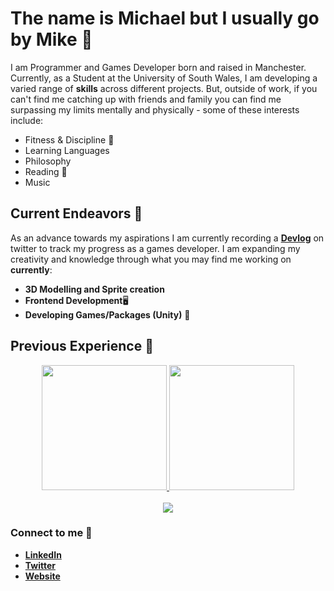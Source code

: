 # The name is Michael but I usually go by Mike 🤝

I am Programmer and Games Developer born and raised in Manchester. Currently, as a Student at the University of South Wales, I am developing a varied range of **skills** across different projects. But, outside of work, if you can't find me catching up with friends and family you can find me surpassing my limits mentally and physically - some of these interests include:

- Fitness & Discipline 🥋
- Learning Languages
- Philosophy
- Reading 📖
- Music

## Current Endeavors 📍

As an advance towards my aspirations I am currently recording a [**Devlog**](https://twitter.com/BlupandaDevs) on twitter to track my progress as a games developer. I am expanding my creativity and knowledge through what you may find me working on **currently**:

- **3D Modelling and Sprite creation** 
- **Frontend Development**🖥️
- **Developing Games/Packages (Unity)** 👾

## Previous Experience 📰
<p align="center">
  <a href="https://github.com/anuraghazra/github-readme-stats">
    <img height=200  src="https://github-readme-stats.vercel.app/api?username=Blu-Devs&show_icons=true&theme=synthwave" />
  </a>
  <a href="https://github.com/anuraghazra/convoychat">
    <img height=200  src="https://github-readme-stats.vercel.app/api/top-langs?username=Blu-Devs&theme=synthwave&langs_count=5&hide=shaderlab,css,scss,hlsl,mathematica&card_width=400" />
  </a>
  <br>
  <br>
  <a href="https://skillicons.dev">
    <img src="https://skillicons.dev/icons?i=blender,js,ts,cs,cpp,html,py,unity,unreal" />
  </a>
</p>

### Connect to me 📩

- [**LinkedIn**](https://www.linkedin.com/in/michael-derbyshire-647545255/)
- [**Twitter**](https://twitter.com/BlupandaDevs)
- [**Website**](https://Blu-devs.github.io/)
